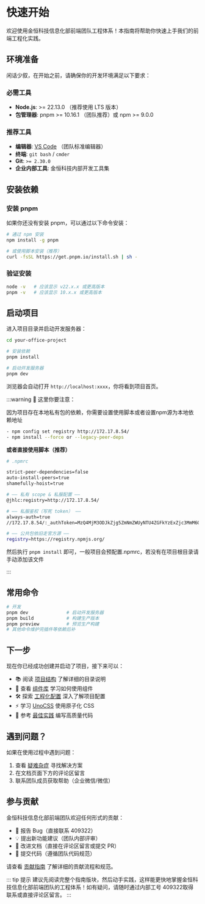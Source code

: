 <!-- 组件已自动导入，无需手动 import -->

# 快速开始

欢迎使用金恒科技信息化部前端团队工程体系！本指南将帮助你快速上手我们的前端工程化实践。

<AuthorTag author="CHENY" />


## 环境准备

闲话少叙，在开始之前，请确保你的开发环境满足以下要求：

### 必需工具

- **Node.js**: >= 22.13.0 （推荐使用 LTS 版本）
- **包管理器**: pnpm >= 10.16.1 （团队推荐）或 npm >= 9.0.0

### 推荐工具

- **编辑器**: [VS Code](https://code.visualstudio.com/) （团队标准编辑器）
- **终端**: `git bash` / `cmder` 
- **Git**: `>= 2.30.0`
- **企业内部工具**: 金恒科技内部开发工具集

## 安装依赖

### 安装 pnpm

如果你还没有安装 pnpm，可以通过以下命令安装：

```bash
# 通过 npm 安装
npm install -g pnpm

# 或使用脚本安装（推荐）
curl -fsSL https://get.pnpm.io/install.sh | sh -
```

### 验证安装

```bash
node -v   # 应该显示 v22.x.x 或更高版本
pnpm -v   # 应该显示 10.x.x 或更高版本
```

## 启动项目

进入项目目录并启动开发服务器：

```bash
cd your-office-project

# 安装依赖
pnpm install

# 启动开发服务器
pnpm dev
```

浏览器会自动打开 `http://localhost:xxxx`，你将看到项目首页。

:::warning :eyes: 这里你要注意：

因为项目存在本地私有包的依赖，你需要设置使用脚本或者设置npm源为本地依赖地址

```bash
- npm config set registry http://172.17.8.54/
- npm install --force or --legacy-peer-deps
```
**或者直接使用脚本（推荐）**

```bash
# .npmrc

strict-peer-dependencies=false
auto-install-peers=true
shamefully-hoist=true

# —— 私有 scope & 私服配置 ——
@jhlc:registry=http://172.17.8.54/

# —— 私服鉴权（写死 token） ——
always-auth=true
//172.17.8.54/:_authToken=MzQ4MjM3ODJkZjg5ZmNmZWUyNTU4ZGFkYzExZjc3MmM6ODQzNjkzMTNkYWU3NTZhMDgwMGY2NWU1ZTM1ODViODQ=

# —— 公共包依旧走官方源 ——
registry=https://registry.npmjs.org/

```

然后执行 `pnpm install` 即可，一般项目会预配置.npmrc，若没有在项目根目录请手动添加该文件

:::


## 常用命令

```bash
# 开发
pnpm dev              # 启动开发服务器
pnpm build            # 构建生产版本
pnpm preview          # 预览生产构建
# 其他命令维护完插件等依赖后补
```

## 下一步

现在你已经成功创建并启动了项目，接下来可以：

- 📚 阅读 [项目结构](/views/guide/project-structure) 了解详细的目录说明
- 🎨 查看 [组件库](/ui-components/) 学习如何使用组件
- 🛠️ 探索 [工程化配置](/views/engineering/scaffold) 深入了解项目配置
- ⚡ 学习 [UnoCSS](/views/unocss-guide) 使用原子化 CSS
- 📖 参考 [最佳实践](/views/best-practices/architecture) 编写高质量代码

## 遇到问题？

如果在使用过程中遇到问题：

1. 查看 [疑难杂症](/views/troubleshooting/) 寻找解决方案
2. 在文档页面下方的评论区留言
3. 联系团队成员获取帮助（企业微信/微信）

## 参与贡献

金恒科技信息化部前端团队欢迎任何形式的贡献：

- 🐛 报告 Bug（直接联系 409322）   
- 💡 提出新功能建议（团队内部评审）
- 📝 改进文档（直接在评论区留言或提交 PR）
- 🔧 提交代码（遵循团队代码规范）

请查看 [贡献指南](/views/guide/contributing) 了解详细的贡献流程和规范。

::: tip 提示
建议先阅读完整个指南版块，然后动手实践，这样能更快地掌握金恒科技信息化部前端团队的工程体系！如有疑问，请随时通过内部工号 409322取得联系或直接评论区留言。
:::



